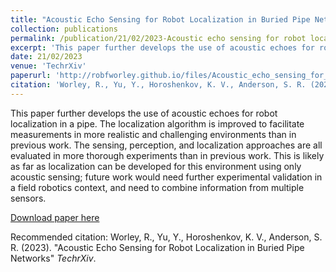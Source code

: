 ```yaml
---
title: "Acoustic Echo Sensing for Robot Localization in Buried Pipe Networks"
collection: publications
permalink: /publication/21/02/2023-Acoustic echo sensing for robot localization in buried pipe networks
excerpt: 'This paper further develops the use of acoustic echoes for robot localization in a pipe. The localization algorithm is improved to facilitate measurements in more realistic and challenging environments than in previous work. The sensing, perception, and localization approaches are all evaluated in more thorough experiments than in previous work. This is likely as far as localization can be developed for this environment using only acoustic sensing; future work would need further experimental validation in a field robotics context, and need to combine information from multiple sensors.'
date: 21/02/2023
venue: 'TechrXiv'
paperurl: 'http://robfworley.github.io/files/Acoustic_echo_sensing_for_robot_localization_in_buried_pipe_networks.pdf'
citation: 'Worley, R., Yu, Y., Horoshenkov, K. V., Anderson, S. R. (2023). &quot;Acoustic Echo Sensing for Robot Localization in Buried Pipe Networks&quot; <i>TechrXiv</i>.'
---
```

This paper further develops the use of acoustic echoes for robot localization in a pipe. The localization algorithm is improved to facilitate measurements in more realistic and challenging environments than in previous work. The sensing, perception, and localization approaches are all evaluated in more thorough experiments than in previous work. This is likely as far as localization can be developed for this environment using only acoustic sensing; future work would need further experimental validation in a field robotics context, and need to combine information from multiple sensors.

[Download paper here](http://robfworley.github.io/files/Acoustic_echo_sensing_for_robot_localization_in_buried_pipe_networks.pdf)

Recommended citation: Worley, R., Yu, Y., Horoshenkov, K. V., Anderson, S. R. (2023). "Acoustic Echo Sensing for Robot Localization in Buried Pipe Networks" <i>TechrXiv</i>.